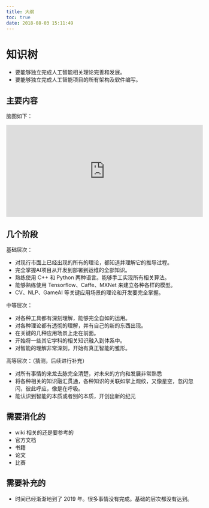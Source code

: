 ```yaml
---
title: 大纲
toc: true
date: 2018-08-03 15:11:49
---
```

# 知识树

- 要能够独立完成人工智能相关理论完善和发展。
- 要能够独立完成人工智能项目的所有架构及软件编写。


## 主要内容

脑图如下：

<iframe id="embed_dom" name="embed_dom" frameborder="0" style="display:block;width:525px; height:245px;" src="https://www.processon.com/embed/mind/5ad211b6e4b0518eacaf908f"></iframe>

## 几个阶段

基础层次：

- 对现行市面上已经出现的所有的理论，都知道并理解它的推导过程。
- 完全掌握AI项目从开发到部署到运维的全部知识。
- 熟练使用 C++ 和 Python 两种语言。能够手工实现所有相关算法。
- 能够熟练使用 Tensorflow、Caffe、MXNet 来建立各种各样的模型。
- CV、NLP、GameAI 等关键应用场景的理论和开发要完全掌握。

中等层次：

- 对各种工具都有深刻理解，能够完全自如的运用。
- 对各种理论都有透彻的理解，并有自己的新的东西出现。
- 在关键的几种应用场景上走在前面。
- 开始将一些其它学科的相关知识融入到体系中。
- 对智能的理解非常深刻，开始有真正智能的雏形。

高等层次：（猜测，后续进行补充）

- 对所有事情的来龙去脉完全清楚，对未来的方向和发展非常熟悉
- 将各种相关的知识融汇贯通，各种知识的关联如掌上观纹，又像星空，忽闪忽闪，彼此呼应，像是在呼吸。
- 能认识到智能的本质或者别的本质，开创出新的纪元




## 需要消化的

- wiki 相关的还是要参考的
- 官方文档
- 书籍
- 论文
- 比赛

## 需要补充的

- 时间已经渐渐地到了 2019 年。很多事情没有完成。基础的层次都没有达到。
